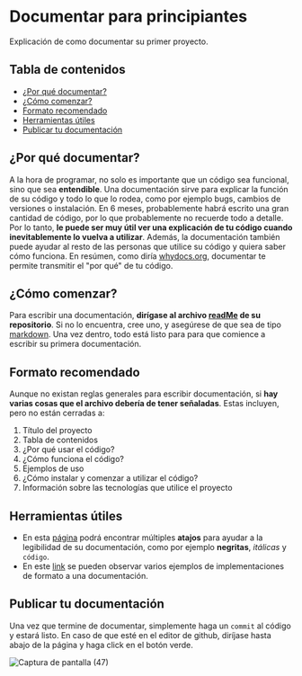 # Documentar para principiantes
Explicación de como documentar su primer proyecto.

## Tabla de contenidos
* [¿Por qué documentar?](#por-qué-documentar)
* [¿Cómo comenzar?](#cómo-comenzar)
* [Formato recomendado](#formato-recomendado)
* [Herramientas útiles](#herramientas-útiles)
* [Publicar tu documentación](#publicar-tu-documentación)

## ¿Por qué documentar?
A la hora de programar, no solo es importante que un código sea funcional, sino que sea **entendible**. Una documentación sirve para explicar la función de su código y todo lo que lo rodea, como por ejemplo bugs, cambios de versiones o instalación. En 6 meses, probablemente habrá escrito una gran cantidad de código, por lo que probablemente no recuerde todo a detalle. Por lo tanto, **le puede ser muy útil ver una explicación de tu código cuando inevitablemente lo vuelva a utilizar**. Además, la documentación también puede ayudar al resto de las personas que utilice su código y quiera saber cómo funciona. En resúmen, como diría [whydocs.org](https://www.writethedocs.org/guide/writing/beginners-guide-to-docs/), documentar te permite transmitir el "por qué" de tu código. 

## ¿Cómo comenzar?
Para escribir una documentación, **dirígase al archivo [readMe](https://tom.preston-werner.com/2010/08/23/readme-driven-development.html) de su repositorio**. Si no lo encuentra, cree uno, y asegúrese de que sea de tipo [markdown](https://es.wikipedia.org/wiki/Markdown). Una vez dentro, todo está listo para para que comience a escribir su primera documentación. 

## Formato recomendado
Aunque no existan reglas generales para escribir documentación, si **hay varias cosas que el archivo debería de tener señaladas**. Estas incluyen, pero no están cerradas a: 
1. Título del proyecto
2. Tabla de contenidos
3. ¿Por qué usar el código?
4. ¿Cómo funciona el código?
5. Ejemplos de uso
6. ¿Cómo instalar y comenzar a utilizar el código?
7. Información sobre las tecnologías que utilice el proyecto

## Herramientas útiles
* En esta [página](https://www.markdownguide.org/cheat-sheet/) podrá encontrar múltiples **atajos** para ayudar a la legibilidad de su documentación, como por ejemplo **negritas**, *itálicas* y `código`. 
* En este [link](https://www.writethedocs.org/guide/writing/beginners-guide-to-docs/) se pueden observar varios ejemplos de implementaciones de formato a una documentación. 

## Publicar tu documentación
Una vez que termine de documentar, simplemente haga un `commit` al código y estará listo. En caso de que esté en el editor de github, diríjase hasta abajo de la página y haga click en el botón verde. 

![Captura de pantalla (47)](https://user-images.githubusercontent.com/87195114/160728205-bfd2fbb8-1320-4d9b-9d18-c56f581d03dd.png)

